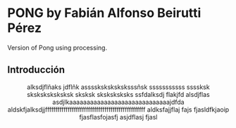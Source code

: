 # PONG by Fabián Alfonso Beirutti Pérez
Version of Pong using processing.

## Introducción
<div style="text-align: center;"> alksdjflñaks jdflñk assssksksksksksssñsk sssssssssss ssssksk sksksksksksksk sksksk sksksksksks ssfdalksdj flakjfd alsdjflas
  asdjlkaaaaaaaaaaaaaaaaaaaaaaaaaaaaajdfda
  aldskfjalksdjjfffffffffffffffffffffffffffffffffffffffffffffffff aldksfajjflaj fajs fjasldfkjaoip fjasflasfojasfj asjdflasj fjasl
